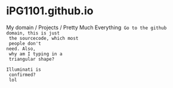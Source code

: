 # iPG1101.github.io
My domain / Projects / Pretty Much Everything<code>
  Go to the github domain, this is just<br/>
      the sourcecode, which most<br/>
        people don't need. Also,<br/>
          why am I typing in a<br/>
            triangular shape?<br/>
              Illuminati is<br/>
               confirmed?<br/>
                  lol<br/>
                  
</code>
